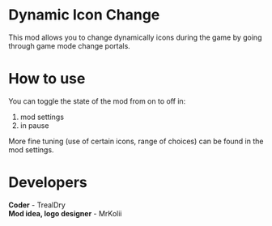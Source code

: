 # Dynamic Icon Change

This mod allows you to change dynamically icons during the game by going through game mode change portals.

# How to use

You can toggle the state of the mod from on to off in:
1) mod settings
2) in pause

More fine tuning (use of certain icons, range of choices) can be found in the mod settings.

# Developers

**Coder** - TrealDry  \
**Mod idea, logo designer** - MrKolii
